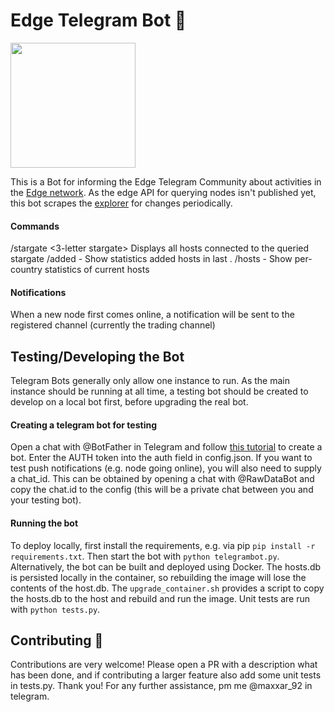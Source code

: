 # Edge Telegram Bot 🤖 

<img src="https://github.com/maxxar92/EdgeTelegramBot/blob/master/edgebot_img.jpeg" width="200">

This is a Bot for informing the Edge Telegram Community about activities in the [Edge network](https://edge.network/en/).
As the edge API for querying nodes isn't published yet, this bot scrapes the [explorer](https://explorer.edge.network)  for changes periodically.

#### Commands
/stargate <3-letter stargate>  Displays all hosts connected to the queried stargate
/added <days> - Show statistics added hosts in last <days>.
/hosts - Show per-country statistics of current hosts

#### Notifications
When a new node first comes online, a notification will be sent to the registered channel (currently the trading channel)


## Testing/Developing the Bot
Telegram Bots generally only allow one instance to run. As the main instance should be running at all time, a testing bot should be created to develop on a local bot first, before upgrading the real bot.

#### Creating a telegram bot for testing
Open a chat with @BotFather in Telegram and follow [this tutorial](https://riptutorial.com/telegram-bot/example/25075/create-a-bot-with-the-botfather) to create a bot. 
Enter the AUTH token into the auth field in config.json.
If you want to test push notifications (e.g. node going online), you will also need to supply a chat_id. This can be obtained by opening a chat with @RawDataBot and copy the chat.id to the config (this will be a private chat between you and your testing bot).

#### Running the bot
To deploy locally, first install the requirements, e.g. via pip ``pip install -r requirements.txt``.
Then start the bot with ``python telegrambot.py``.
Alternatively, the bot can be built and deployed using Docker. 
The hosts.db is persisted locally in the container, so rebuilding the image will lose the contents of the host.db. The `upgrade_container.sh` provides a script to copy the hosts.db to the host and rebuild and run the image.
Unit tests are run with ``python tests.py``.

## Contributing :rocket:

Contributions are very welcome! Please open a PR with a description what has been done, and if contributing a larger feature also add some unit tests in tests.py. Thank you!
For any further assistance, pm me @maxxar_92 in telegram.
